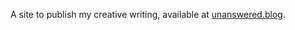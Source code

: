 A site to publish my creative writing, available at [unanswered.blog](https://www.unanswered.blog/).


